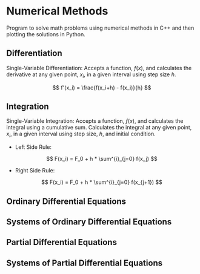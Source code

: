 # Numerical Methods
Program to solve math problems using numerical methods in C++ and then plotting the solutions in Python.

## Differentiation
Single-Variable Differentiation: Accepts a function, $f(x)$, and calculates the derivative at any given point, $x_i$, in a given interval using step size $h$. 

$$ f'(x_i) =  \frac{f(x_i+h) - f(x_i)}{h} $$

## Integration
Single-Variable Integration: Accepts a function, $f(x)$, and calculates the integral using a cumulative sum. Calculates the integral at any given point, $x_i$, in a given interval using step size, $h$, and initial condition.
* Left Side Rule: 

$$ F(x_i) = F_0 + h * \sum^{i}_{j=0} f(x_j) $$

* Right Side Rule: 

$$ F(x_i) = F_0 + h * \sum^{i}_{j=0} f(x_{j+1}) $$


## Ordinary Differential Equations

## Systems of Ordinary Differential Equations

## Partial Differential Equations

## Systems of Partial Differential Equations
